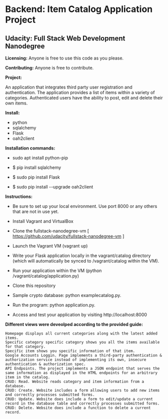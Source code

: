 # Backend: Item Catalog Application Project
## Udacity: Full Stack Web Development Nanodegree

**Licensing:** 
Anyone is free to use this code as you please. 

**Contributing:**
Anyone is free to contribute.

**Project:** 

 An application that integrates third party user registration and authentication. The application provides a list of items within a variety of categories. Authenticated users have the ability to post, edit and delete their own items. 

**Install:**

* python
* sqlalchemy
* Flask
* oah2client


**Installation commands:**

* sudo apt install python-pip
 
* $ pip install sqlalchemy

* $ sudo pip install Flask

* $ sudo pip install --upgrade oah2client



**Instructions:**
* Be sure to set up your local environment. Use port 8000 or any others that are not in use yet. 
* Install Vagrant and VirtualBox
* Clone the fullstack-nanodegree-vm [ https://github.com/udacity/fullstack-nanodegree-vm ]
* Launch the Vagrant VM (vagrant up)
* Write your Flask application locally in the vagrant/catalog directory (which will automatically be synced to /vagrant/catalog within the VM).
* Run your application within the VM (python /vagrant/catalog/application.py) 

* Clone this repository
* Sample crypto database: python examplecatalog.py.
* Run the program: python application.py.
* Access and test your application by visiting http://localhost:8000



**Different views were deveolped according to the provided guide:**

```
Homepage displays all current categories along with the latest added items.
Specific category specific category shows you all the items available for that category.
Specific item shows you specific information of that item.
Google Accounts Loggin. Page implements a third-party authentication & authorization service instead of implementing its own, insecure authentication & authorization spec.
API Endpoints. The project implements a JSON endpoint that serves the same information as displayed in the HTML endpoints for an arbitrary item in the catalog.
CRUD: Read. Website reads category and item information from a database.
CRUD: Create. Website includes a form allowing users to add new items and correctly processes submitted forms.
CRUD: Update. Website does include a form to edit/update a current record in the database table and correctly processes submitted forms.
CRUD: Delete. Website does include a function to delete a current record.
```